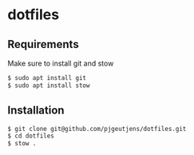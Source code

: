 # dotfiles


## Requirements

Make sure to install git and stow

```bash
$ sudo apt install git
$ sudo apt install stow
```
## Installation

```bash
$ git clone git@github.com/pjgeutjens/dotfiles.git
$ cd dotfiles
$ stow .
